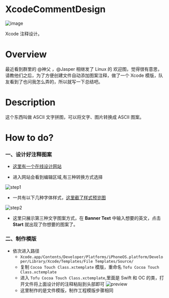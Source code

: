 # XcodeCommentDesign
![image](https://github.com/devtofu/XcodeCommentDesign/blob/master/images/screenshot.jpg?raw=true)

Xcode 注释设计。
# Overview

最近看到群里的 @神父 ，@Jasper 相继发了 Linux 的 欢迎图，觉得很有意思，请教他们之后，为了方便创建文件自动添加图案注释，做了一个 Xcode 模版，队友看到了也问我怎么弄的，所以就写一下总结吧。

# Description
这个东西叫做 ASCII 文字拼图，可以将文字、图片转换成 ASCII 图案。

# How to do?

### 一、设计好注释图案
- [这里有一个在线设计网站](http://www.ascii-art-generator.org/) 

- 进入网站会看到编辑区域,有三种转换方式选择

![step1](https://github.com/devtofu/XcodeCommentDesign/blob/master/images/step1.png?raw=true)


- 一共有以下几种字体样式，[这里截了样式预览图](https://github.com/devtofu/XcodeCommentDesign/tree/master/Preview)

![step2](https://github.com/devtofu/XcodeCommentDesign/blob/master/images/step2.png?raw=true)

- 这里只展示第三种文字图案方式，在 **Banner Text** 中输入想要的英文，点击 **Start** 就出现了你想要的图案了。

### 二、制作模版
- 依次进入路径
	- `Xcode.app/Contents/Developer/Platforms/iPhoneOS.platform/Developer/Library/Xcode/Templates/File Templates/Source/`
	- 复制 `Cocoa Touch Class.xctemplate` 模版，重命名 `Tofu Cocoa Touch Class.xctemplate`
	- 进入 `Tofu Cocoa Touch Class.xctemplate`,里面是 Swift 和 OC 的类，打开文件将上面设计好的注释粘贴到头部即可
		![preview]()
	- 这里制作的是文件模版，制作工程模版步骤相同

